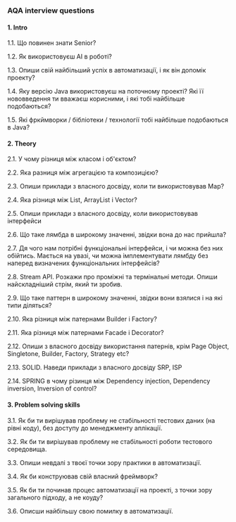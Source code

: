 ### AQA interview questions

#### 1. Intro
1.1. Що повинен знати Senior?

1.2. Як використовуєш АІ в роботі?

1.3. Опиши свій найбільший успіх в автоматизації, і як він допомік проекту?

1.4. Яку версію Java використовуєш на поточному проекті? Які її нововведення ти вважаєш корисними, і які тобі найбільше подобаються?

1.5. Які фркймворки / бібліотеки / технології тобі найбільше подобаються в Java?

#### 2. Theory
2.1. У чому різниця між класом і об'єктом?

2.2. Яка разниця між агрегацією та композицією?

2.3. Опиши приклади з власного досвіду, коли ти використовував Map?

2.4. Яка різниця між List, ArrayList і Vector?

2.5. Опиши приклади з власного досвіду, коли використовував інтерфейси

2.6. Що таке лямбда в широкому значенні, звідки вона до нас прийшла?

2.7. Дя чого нам потрібні функціональні інтерфейси, і чи можна без них обійтись. Мається на увазі, чи можна імплементувати лямбду без наперед визначених функціональних інтерфейсів?

2.8. Stream API. Розкажи про проміжні та термінальні методи. Опиши найскладніший стрім, який ти зробив.

2.9. Що таке паттерн в широкому значенні, звідки вони взялися і на які типи діляться?

2.10. Яка різниця між патернами Builder i Factory?

2.11. Яка різниця між патернами Facade i Decorator?

2.12. Опиши з власного досвіду використання патернів, крім Page Object, Singletone, Builder, Factory, Strategy etc?

2.13. SOLID. Наведи приклади з власного досвіду SRP, ISP

2.14. SPRING в чому різинця між Dependency injection, Dependency inversion, Inversion of control?


#### 3. Problem solving skills
3.1. Як би ти вирішував проблему не стабільності тестових даних (на рівні коду), без доступу до менеджменту аплікації.

3.2. Як би ти вирішував проблему не стабільності роботи тестового середовища.

3.3. Опиши невдалі з твоєї точки зору практики в автоматизації.

3.4. Як би конструював свій власний фреймворк?

3.5. Як би ти починав процес автоматизації на проекті, з точки зору загального підходу, а не коуду?

3.6. Описши найбільшу свою помилку в автоматизації.
